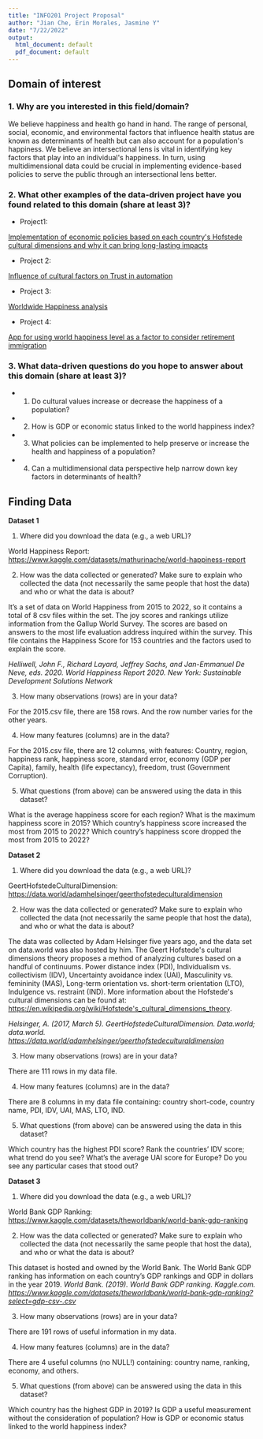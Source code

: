 ```yaml
---
title: "INFO201 Project Proposal"
author: "Jian Che, Erin Morales, Jasmine Y"
date: "7/22/2022"
output:
  html_document: default
  pdf_document: default
---
```



## Domain of interest
### 1. Why are you interested in this field/domain? 

We believe happiness and health go hand in hand. The range of personal, social, economic, and environmental factors that influence health status are known as determinants of health but can also account for a population's happiness. We believe an intersectional lens is vital in identifying key factors that play into an individual's happiness. In turn, using multidimensional data could be crucial in implementing evidence-based policies to serve the public through an intersectional lens better. 

### 2. What other examples of the data-driven project have you found related to this domain (share at least 3)?

- Project1:

[Implementation of economic policies based on each country's Hofstede cultural dimensions and why it can bring long-lasting impacts](https://dataverse.nl/dataset.xhtml?persistentId=doi:10.34894/IBMS29)

- Project 2: 

[Influence of cultural factors on Trust in automation](https://search.gesis.org/research_data/datasearch-httpwww-da-ra-deoaip--oaioai-da-ra-de570443)



- Project 3: 

[Worldwide Happiness analysis](https://github.com/anishsingh20/World-Happiness-analysis)


- Project 4: 

[App for using world happiness level as a factor to consider retirement immigration](https://github.com/UBC-MDS/DSCI_532_Group18_Allstars-R)


### 3. What data-driven questions do you hope to answer about this domain (share at least 3)?

- 1. Do cultural values increase or decrease the happiness of a population?

- 2. How is GDP or economic status linked to the world happiness index? 

- 3. What policies can be implemented to help preserve or increase the health and happiness of a population? 

- 4. Can a multidimensional data perspective help narrow down key factors in determinants of health? 




## Finding Data

**Dataset 1**

1. Where did you download the data (e.g., a web URL)?

World Happiness Report: 
https://www.kaggle.com/datasets/mathurinache/world-happiness-report

2. How was the data collected or generated? Make sure to explain who collected the data (not necessarily the same people that host the data) and who or what the data is about?

It’s a set of data on World Happiness from 2015 to 2022, so it contains a total of 8 csv files within the set. The joy scores and rankings utilize information from the Gallup World Survey. The scores are based on answers to the most life evaluation address inquired within the survey. This file contains the Happiness Score for 153 countries and the factors used to explain the score.

*Helliwell, John F., Richard Layard, Jeffrey Sachs, and Jan-Emmanuel De Neve, eds. 2020. World Happiness Report 2020. New York: Sustainable Development Solutions Network*

3. How many observations (rows) are in your data?

For the 2015.csv file, there are 158 rows. And the row number varies for the other years. 

4. How many features (columns) are in the data?

For the 2015.csv file, there are 12 columns, with features: Country, region, happiness rank, happiness score, standard error, economy (GDP per Capita), family, health (life expectancy), freedom, trust (Government Corruption). 

5. What questions (from above) can be answered using the data in this dataset?

What is the average happiness score for each region? What is the maximum happiness score in 2015? Which country’s happiness score increased the most from 2015 to 2022? Which country’s happiness score dropped the most from 2015 to 2022? 
 

**Dataset 2**

1. Where did you download the data (e.g., a web URL)?

GeertHofstedeCulturalDimension: 
https://data.world/adamhelsinger/geerthofstedeculturaldimension
 
2. How was the data collected or generated? Make sure to explain who collected the data (not necessarily the same people that host the data), and who or what the data is about?

The data was collected by Adam Helsinger five years ago, and the data set on data.world was also hosted by him. The Geert Hofstede's cultural dimensions theory proposes a method of analyzing cultures based on a handful of continuums. Power distance index (PDI), Individualism vs. collectivism (IDV), Uncertainty avoidance index (UAI), Masculinity vs. femininity (MAS), Long-term orientation vs. short-term orientation (LTO), Indulgence vs. restraint (IND). More information about the Hofstede's cultural dimensions can be found at: https://en.wikipedia.org/wiki/Hofstede's_cultural_dimensions_theory. 

*Helsinger, A. (2017, March 5). GeertHofstedeCulturalDimension. Data.world; data.world. https://data.world/adamhelsinger/geerthofstedeculturaldimension*

3. How many observations (rows) are in your data?

There are 111 rows in my data file. 

4. How many features (columns) are in the data?

There are 8 columns in my data file containing: country short-code, country name, PDI, IDV, UAI, MAS, LTO, IND. 

5. What questions (from above) can be answered using the data in this dataset?

Which country has the highest PDI score? Rank the countries’ IDV score; what trend do you see? What’s the average UAI score for Europe? Do you see any particular cases that stood out? 
 

 
**Dataset 3**

1. Where did you download the data (e.g., a web URL)?

World Bank GDP Ranking: 
https://www.kaggle.com/datasets/theworldbank/world-bank-gdp-ranking

2. How was the data collected or generated? Make sure to explain who collected the data (not necessarily the same people that host the data), and who or what the data is about?

This dataset is hosted and owned by the World Bank. The World Bank GDP ranking has information on each country’s GDP rankings and GDP in dollars in the year 2019. 
*World Bank. (2019). World Bank GDP ranking. Kaggle.com. https://www.kaggle.com/datasets/theworldbank/world-bank-gdp-ranking?select=gdp-csv-.csv*

3. How many observations (rows) are in your data?

There are 191 rows of useful information in my data. 

4. How many features (columns) are in the data?

There are 4 useful columns (no NULL!) containing: country name, ranking, economy, and others.

5. What questions (from above) can be answered using the data in this dataset?

Which country has the highest GDP in 2019? Is GDP a useful measurement without the consideration of population? How is GDP or economic status linked to the world happiness index? 

